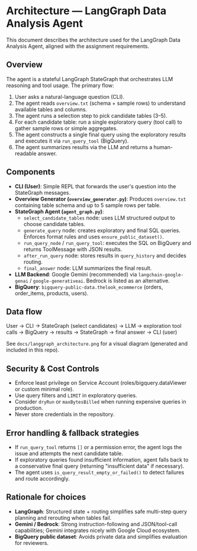 # Architecture — LangGraph Data Analysis Agent

This document describes the architecture used for the LangGraph Data Analysis Agent, aligned with the assignment requirements.

## Overview
The agent is a stateful LangGraph StateGraph that orchestrates LLM reasoning and tool usage. The primary flow:
1. User asks a natural-language question (CLI).
2. The agent reads `overview.txt` (schema + sample rows) to understand available tables and columns.
3. The agent runs a selection step to pick candidate tables (3–5).
4. For each candidate table: run a single exploratory query (tool call) to gather sample rows or simple aggregates.
5. The agent constructs a single final query using the exploratory results and executes it via `run_query_tool` (BigQuery).
6. The agent summarizes results via the LLM and returns a human-readable answer.

## Components
- **CLI (User)**: Simple REPL that forwards the user's question into the StateGraph messages.
- **Overview Generator (`overview_generator.py`)**: Produces `overview.txt` containing table schema and up to 5 sample rows per table.
- **StateGraph Agent (`agent_graph.py`)**:
  - `select_candidate_tables` node: uses LLM structured output to choose candidate tables.
  - `generate_query` node: creates exploratory and final SQL queries. Enforces format rules and uses `ensure_public_dataset()`.
  - `run_query_node` / `run_query_tool`: executes the SQL on BigQuery and returns ToolMessage with JSON results.
  - `after_run_query` node: stores results in `query_history` and decides routing.
  - `final_answer` node: LLM summarizes the final result.
- **LLM Backend**: Google Gemini (recommended) via `langchain-google-genai` / `google-generativeai`. Bedrock is listed as an alternative.
- **BigQuery**: `bigquery-public-data.thelook_ecommerce` (orders, order_items, products, users).

## Data flow
User -> CLI -> StateGraph (select candidates) -> LLM -> exploration tool calls -> BigQuery -> results -> StateGraph -> final answer -> CLI (user)

See `docs/langgraph_architecture.png` for a visual diagram (generated and included in this repo).

## Security & Cost Controls
- Enforce least privilege on Service Account (roles/bigquery.dataViewer or custom minimal role).
- Use query filters and `LIMIT` in exploratory queries.
- Consider `dryRun` or `maxBytesBilled` when running expensive queries in production.
- Never store credentials in the repository.

## Error handling & fallback strategies
- If `run_query_tool` returns `[]` or a permission error, the agent logs the issue and attempts the next candidate table.
- If exploratory queries found insufficient information, agent falls back to a conservative final query (returning "insufficient data" if necessary).
- The agent uses `is_query_result_empty_or_failed()` to detect failures and route accordingly.

## Rationale for choices
- **LangGraph**: Structured state + routing simplifies safe multi-step query planning and rerouting when tables fail.
- **Gemini / Bedrock**: Strong instruction-following and JSON/tool-call capabilities; Gemini integrates nicely with Google Cloud ecosystem.
- **BigQuery public dataset**: Avoids private data and simplifies evaluation for reviewers.

